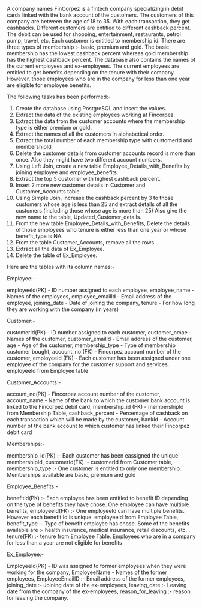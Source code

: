 A company names FinCorpez is a fintech company specializing in debit cards linked with the bank account of the customers. The customers of this company are between the age of 18 to 35. With each transaction, they get cashbacks. Different customers are entitled to different cashback percent. The debit can be used for shopping, entertainment, restaurants, petrol pump, travel, etc. Each customer is entitled to membership id. There are three types of membership :- basic, premium and gold. The basic membership has the lowest cashback percent whereas gold membership has the highest cashback percent. The database also contains the names of the current employees and ex-employees. The current employees are entitled to get benefits depending on the tenure with their company. However, those employees who are in the company for less than one year are eligible for employee benefits.



The following tasks has been performed:-


1) Create the database using PostgreSQL and insert the values.
2) Extract the data of the existing employees working at Fincorpez.
3) Extract the data from the customer accounts where the membership type is either premium or gold.
4) Extract the names of all the customers in alphabetical order.
5) Extract the total number of each membership type with customerId and membershipId
6) Delete the customer details from customer accounts record is more than once. Also they might have two different account numbers.
7) Using Left Join, create a new table Employee_Details_with_Benefits by joining employee and employee_benefits.
8) Extract the top 5 customer with highest cashback percent.
9) Insert 2 more new customer details in Customer and Customer_Accounts table.
10) Using Simple Join, increase the cashback percent by 3 to those customers whose age is less than 25 and extract details of all the customers (including those whose age is more than 25) Also give the new name to the table, Updated_Customer_details.
11) From the new table Employee_Details_with_Benefits, Delete the details of those employees who tenure is either less than one year or whose benefit_type is NA.
12) From the table Customer_Accounts, remove all the rows.
13) Extract all the data of Ex_Employee.
14) Delete the table of Ex_Employee.



Here are the tables with its column names:-

Employee:-

employeeId(PK) - ID number assigned to each employee,
employee_name - Names of the employees,
employee_emailId - Email address of the employee,
joining_date - Date of joining the company,
tenure - For how long they are working with the company (in years)


Customer:-

customerId(PK) - ID number assigned to each customer,
customer_nmae - Names of the customer,
customer_emailId - Email address of the customer,
age - Age of the customer,
membership_type - Type of membership customer bought,
account_no (FK) - Fincorpez account number of the customer,
employeeId (FK) - Each customer has been assigned under one employee of the company for the customer support and services. employeeId from       Employee table


Customer_Accounts:-

account_no(PK) - Fincorpez account number of the customer,
account_name - Name of the bank to which the customer bank account is linked to the Fincorpez debit card,
membership_id (FK) - membershipId from Membership Table,
cashback_percent - Percentage of cashback on each transaction which will be made by the customer,
bankId - Account number of the bank account to which customer has linked their Fincorpez debit card



Memberships:- 


membership_id(PK) :- Each customer has been eassigned the unique membershipId,
customerId(FK) :- customerId from Customer table,
membership_type :- One customer is entitled to only one membership. Memberships available are basic, premium and gold



Employee_Benefits:-


benefitId(PK) :- Each employee has been entitled to benefit ID depending on the type of benefits they have chose. One employee can have multiple benefits,
employeeId(FK) :- One employeeId can have multiple benefits. However each benefit Id is unique. employeeId from Employee Table,
benefit_type :- Type of benefit employee has chose. Some of the benefits available are :- health insurance, medical insurance, retail discounts, etc. ,
tenure(FK) :- tenure from Employee Table. Employees who are in a company for less than a year are not eligible for benefits


Ex_Employee:-


EmployeeId(PK) - ID was assigned to former employees when they were working for the company,
EmployeeName - Names of the former employees,
EmployeeEmailID :- Email address of the former employees,
joining_date :- Joining date of the ex-employees,
leaving_date :- Leaving date from the company of the ex-employees,
reason_for_leaving :- reason for leaving the company. 



